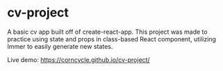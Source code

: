 # cv-project

A basic cv app built off of create-react-app.  This project was made to practice using state and props in class-based React component, utilizing Immer to easily generate new states.

Live demo: https://corncycle.github.io/cv-project/